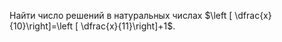 Найти число решений в натуральных числах $\left [ \dfrac{x}{10}\right]=\left [ \dfrac{x}{11}\right]+1$.